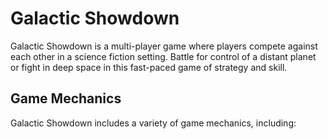 # Galactic Showdown

Galactic Showdown is a multi-player game where players compete against each other in a science fiction setting. Battle for control of a distant planet or fight in deep space in this fast-paced game of strategy and skill.

## Game Mechanics

Galactic Showdown includes a variety of game mechanics, including:
